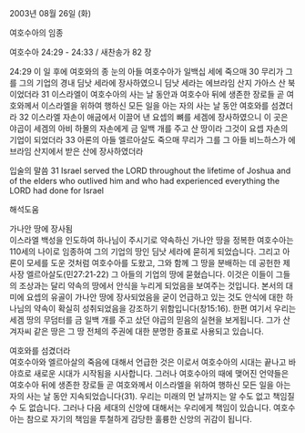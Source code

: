 2003년 08월 26일 (화)

여호수아의 임종



여호수아 24:29 - 24:33 / 새찬송가 82 장


24:29 이 일 후에 여호와의 종 눈의 아들 여호수아가 일백십 세에 죽으매 
30 무리가 그를 그의 기업의 경내 딤낫 세라에 장사하였으니 딤낫 세라는 에브라임 산지 가아스 산 북이었더라 
31 이스라엘이 여호수아의 사는 날 동안과 여호수아 뒤에 생존한 장로들 곧 여호와께서 이스라엘을 위하여 행하신 모든 일을 아는 자의 사는 날 동안 여호와를 섬겼더라 
32 이스라엘 자손이 애굽에서 이끌어 낸 요셉의 뼈를 세겜에 장사하였으니 이 곳은 야곱이 세겜의 아비 하몰의 자손에게 금 일백 개를 주고 산 땅이라 그것이 요셉 자손의 기업이 되었더라 
33 아론의 아들 엘르아살도 죽으매 무리가 그를 그 아들 비느하스가 에브라임 산지에서 받은 산에 장사하였더라 

입술의 말씀 
31 Israel served the LORD throughout the lifetime of Joshua and of the elders who outlived him and who had experienced everything the LORD had done for Israel

해석도움





가나안 땅에 장사됨  
이스라엘 백성을 인도하여 하나님이 주시기로 약속하신 가나안 땅을 정복한 여호수아는 110세의 나이로 임종하여 그의 기업의 땅인 딤낫 세라에 묻히게 되었습니다. 그리고 아론이 모세를 도운 것처럼 여호수아를 도왔고, 그와 함께 그 땅을 분배하는 데 공헌한 제사장 엘르아살도(민27:21-22) 그 아들의 기업의 땅에 묻혔습니다. 이것은 이들이 그들의 조상과는 달리 약속의 땅에서 안식을 누리게 되었음을 보여주는 것입니다. 본서의 대미에 요셉의 유골이 가나안 땅에 장사되었음을 굳이 언급하고 있는 것도 안식에 대한 하나님의 약속이 확실히 성취되었음을 강조하기 위함입니다(창15:16). 한편 여기서 우리는 세겜 땅의 무덤터를 금 일백 개를 주고 샀던 야곱의 믿음의 실현을 보게됩니다. 그가 산 겨자씨 같은 땅은 그 땅 전체의 주권에 대한 분명한 증표로 사용되고 있습니다.  

여호와를 섬겼더라  
여호수아와 엘르아살의 죽음에 대해서 언급한 것은 이로서 여호수아의 시대는 끝나고 바야흐로 새로운 시대가 시작됨을 시사합니다. 그러나 여호수아의 때에 맺어진 언약들은 여호수아 뒤에 생존한 장로들 곧 여호와께서 이스라엘을 위하여 행하신 모든 일을 아는 자의 사는 날 동안 지속되었습니다(31). 우리는 미래의 먼 날까지는 알 수도 없고 책임질 수 도 없습니다. 그러나 다음 세대의 신앙에 대해서는 우리에게 책임이 있습니다. 여호수아는 참으로 자기의 책임을 투철하게 감당한 훌륭한 신앙의 귀감이 됩니다.